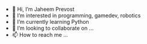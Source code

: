 - 👋 Hi, I’m Jaheem Prevost
- 👀 I’m interested in programming, gamedev, robotics
- 🌱 I’m currently learning Python
- 💞️ I’m looking to collaborate on ...
- 📫 How to reach me ...

<!---
JaheemDavisPrevost/JaheemDavisPrevost is a ✨ special ✨ repository because its `README.md` (this file) appears on your GitHub profile.
You can click the Preview link to take a look at your changes.
--->
